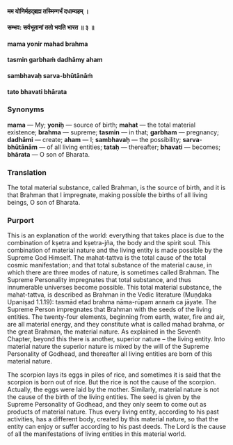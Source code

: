 #### मम योनिर्महद्ब्रह्म तस्मिन्गर्भं दधाम्यहम् ।
#### सम्भव: सर्वभूतानां ततो भवति भारत ॥ ३ ॥

#### mama yonir mahad brahma
#### tasmin garbhaṁ dadhāmy aham
#### sambhavaḥ sarva-bhūtānāṁ
#### tato bhavati bhārata

### Synonyms

**mama** — My; **yoniḥ** — source of birth; **mahat** — the total material existence; **brahma** — supreme; **tasmin** — in that; **garbham** — pregnancy; **dadhāmi** — create; **aham** — I; **sambhavaḥ** — the possibility; **sarva**-**bhūtānām** — of all living entities; **tataḥ** — thereafter; **bhavati** — becomes; **bhārata** — O son of Bharata.

### Translation

The total material substance, called Brahman, is the source of birth, and it is that Brahman that I impregnate, making possible the births of all living beings, O son of Bharata.

### Purport

This is an explanation of the world: everything that takes place is due to the combination of kṣetra and kṣetra-jña, the body and the spirit soul. This combination of material nature and the living entity is made possible by the Supreme God Himself. The mahat-tattva is the total cause of the total cosmic manifestation; and that total substance of the material cause, in which there are three modes of nature, is sometimes called Brahman. The Supreme Personality impregnates that total substance, and thus innumerable universes become possible. This total material substance, the mahat-tattva, is described as Brahman in the Vedic literature (Muṇḍaka Upaniṣad 1.1.19): tasmād etad brahma nāma-rūpam annaṁ ca jāyate. The Supreme Person impregnates that Brahman with the seeds of the living entities. The twenty-four elements, beginning from earth, water, fire and air, are all material energy, and they constitute what is called mahad brahma, or the great Brahman, the material nature. As explained in the Seventh Chapter, beyond this there is another, superior nature – the living entity. Into material nature the superior nature is mixed by the will of the Supreme Personality of Godhead, and thereafter all living entities are born of this material nature.

The scorpion lays its eggs in piles of rice, and sometimes it is said that the scorpion is born out of rice. But the rice is not the cause of the scorpion. Actually, the eggs were laid by the mother. Similarly, material nature is not the cause of the birth of the living entities. The seed is given by the Supreme Personality of Godhead, and they only seem to come out as products of material nature. Thus every living entity, according to his past activities, has a different body, created by this material nature, so that the entity can enjoy or suffer according to his past deeds. The Lord is the cause of all the manifestations of living entities in this material world.